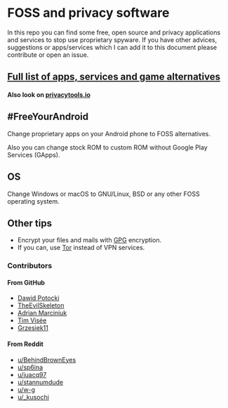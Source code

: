 # FOSS and privacy software

In this repo you can find some free, open source and privacy applications and services to stop use proprietary spyware. If you have other advices, suggestions or apps/services which I can add it to this document please contribute or open an issue.

## [Full list of apps, services and game alternatives](./list.md)

#### Also look on [privacytools.io](https://privacytools.io)

## #FreeYourAndroid

Change proprietary apps on your Android phone to FOSS alternatives.

Also you can change stock ROM to custom ROM without Google Play Services (GApps).

## OS

Change Windows or macOS to GNU/Linux, BSD or any other FOSS operating system.

## Other tips

* Encrypt your files and mails with [GPG](https://gnupg.org/) encryption.
* If you can, use [Tor](https://www.torproject.org/) instead of VPN services.

### Contributors

#### From GitHub

* [Dawid Potocki](https://github.com/dawidpotocki)
* [TheEvilSkeleton](https://github.com/TheEvilSkeleton)
* [Adrian Marciniuk](https://github.com/xXBlackMaskXx)
* [Tim Visée](https://github.com/timvisee)
* [Grzesiek11](https://github.com/jedenastka)

#### From Reddit

* [u/BehindBrownEyes](https://reddit.com/u/BehindBrownEyes)
* [u/sp6ina](https://reddit.com/u/sp6ina)
* [u/juacq97](https://reddit.com/u/juacq97)
* [u/stannumdude](https://reddit.com/u/stannumdude)
* [u/w-g](https://reddit.com/u/w-g)
* [u/\_kusochi](https://reddit.com/u/_kusochi)
